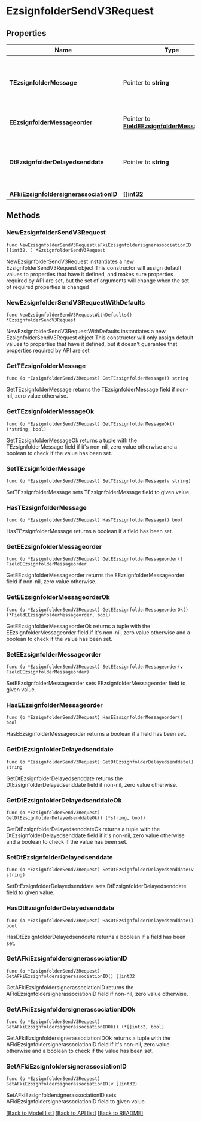 # EzsignfolderSendV3Request

## Properties

Name | Type | Description | Notes
------------ | ------------- | ------------- | -------------
**TEzsignfolderMessage** | Pointer to **string** | A custom text message that will be added to the email sent. | [optional] 
**EEzsignfolderMessageorder** | Pointer to [**FieldEEzsignfolderMessageorder**](FieldEEzsignfolderMessageorder.md) |  | [optional] [default to GLOBAL_FIRST]
**DtEzsignfolderDelayedsenddate** | Pointer to **string** | The date and time at which the Ezsignfolder will be sent in the future. | [optional] 
**AFkiEzsignfoldersignerassociationID** | **[]int32** |  | 

## Methods

### NewEzsignfolderSendV3Request

`func NewEzsignfolderSendV3Request(aFkiEzsignfoldersignerassociationID []int32, ) *EzsignfolderSendV3Request`

NewEzsignfolderSendV3Request instantiates a new EzsignfolderSendV3Request object
This constructor will assign default values to properties that have it defined,
and makes sure properties required by API are set, but the set of arguments
will change when the set of required properties is changed

### NewEzsignfolderSendV3RequestWithDefaults

`func NewEzsignfolderSendV3RequestWithDefaults() *EzsignfolderSendV3Request`

NewEzsignfolderSendV3RequestWithDefaults instantiates a new EzsignfolderSendV3Request object
This constructor will only assign default values to properties that have it defined,
but it doesn't guarantee that properties required by API are set

### GetTEzsignfolderMessage

`func (o *EzsignfolderSendV3Request) GetTEzsignfolderMessage() string`

GetTEzsignfolderMessage returns the TEzsignfolderMessage field if non-nil, zero value otherwise.

### GetTEzsignfolderMessageOk

`func (o *EzsignfolderSendV3Request) GetTEzsignfolderMessageOk() (*string, bool)`

GetTEzsignfolderMessageOk returns a tuple with the TEzsignfolderMessage field if it's non-nil, zero value otherwise
and a boolean to check if the value has been set.

### SetTEzsignfolderMessage

`func (o *EzsignfolderSendV3Request) SetTEzsignfolderMessage(v string)`

SetTEzsignfolderMessage sets TEzsignfolderMessage field to given value.

### HasTEzsignfolderMessage

`func (o *EzsignfolderSendV3Request) HasTEzsignfolderMessage() bool`

HasTEzsignfolderMessage returns a boolean if a field has been set.

### GetEEzsignfolderMessageorder

`func (o *EzsignfolderSendV3Request) GetEEzsignfolderMessageorder() FieldEEzsignfolderMessageorder`

GetEEzsignfolderMessageorder returns the EEzsignfolderMessageorder field if non-nil, zero value otherwise.

### GetEEzsignfolderMessageorderOk

`func (o *EzsignfolderSendV3Request) GetEEzsignfolderMessageorderOk() (*FieldEEzsignfolderMessageorder, bool)`

GetEEzsignfolderMessageorderOk returns a tuple with the EEzsignfolderMessageorder field if it's non-nil, zero value otherwise
and a boolean to check if the value has been set.

### SetEEzsignfolderMessageorder

`func (o *EzsignfolderSendV3Request) SetEEzsignfolderMessageorder(v FieldEEzsignfolderMessageorder)`

SetEEzsignfolderMessageorder sets EEzsignfolderMessageorder field to given value.

### HasEEzsignfolderMessageorder

`func (o *EzsignfolderSendV3Request) HasEEzsignfolderMessageorder() bool`

HasEEzsignfolderMessageorder returns a boolean if a field has been set.

### GetDtEzsignfolderDelayedsenddate

`func (o *EzsignfolderSendV3Request) GetDtEzsignfolderDelayedsenddate() string`

GetDtEzsignfolderDelayedsenddate returns the DtEzsignfolderDelayedsenddate field if non-nil, zero value otherwise.

### GetDtEzsignfolderDelayedsenddateOk

`func (o *EzsignfolderSendV3Request) GetDtEzsignfolderDelayedsenddateOk() (*string, bool)`

GetDtEzsignfolderDelayedsenddateOk returns a tuple with the DtEzsignfolderDelayedsenddate field if it's non-nil, zero value otherwise
and a boolean to check if the value has been set.

### SetDtEzsignfolderDelayedsenddate

`func (o *EzsignfolderSendV3Request) SetDtEzsignfolderDelayedsenddate(v string)`

SetDtEzsignfolderDelayedsenddate sets DtEzsignfolderDelayedsenddate field to given value.

### HasDtEzsignfolderDelayedsenddate

`func (o *EzsignfolderSendV3Request) HasDtEzsignfolderDelayedsenddate() bool`

HasDtEzsignfolderDelayedsenddate returns a boolean if a field has been set.

### GetAFkiEzsignfoldersignerassociationID

`func (o *EzsignfolderSendV3Request) GetAFkiEzsignfoldersignerassociationID() []int32`

GetAFkiEzsignfoldersignerassociationID returns the AFkiEzsignfoldersignerassociationID field if non-nil, zero value otherwise.

### GetAFkiEzsignfoldersignerassociationIDOk

`func (o *EzsignfolderSendV3Request) GetAFkiEzsignfoldersignerassociationIDOk() (*[]int32, bool)`

GetAFkiEzsignfoldersignerassociationIDOk returns a tuple with the AFkiEzsignfoldersignerassociationID field if it's non-nil, zero value otherwise
and a boolean to check if the value has been set.

### SetAFkiEzsignfoldersignerassociationID

`func (o *EzsignfolderSendV3Request) SetAFkiEzsignfoldersignerassociationID(v []int32)`

SetAFkiEzsignfoldersignerassociationID sets AFkiEzsignfoldersignerassociationID field to given value.



[[Back to Model list]](../README.md#documentation-for-models) [[Back to API list]](../README.md#documentation-for-api-endpoints) [[Back to README]](../README.md)


